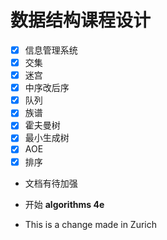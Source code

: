 # 数据结构课程设计
- [x] 信息管理系统 
- [x] 交集
- [x] 迷宫
- [x] 中序改后序
- [x] 队列
- [x] 族谱 
- [x] 霍夫曼树
- [x] 最小生成树 
- [x] AOE
- [x] 排序

- 文档有待加强

- 开始 **algorithms 4e**


- This is a change made in Zurich
